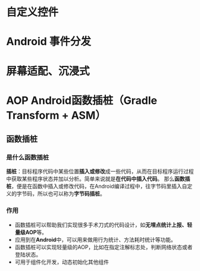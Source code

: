 # 自定义控件

# Android 事件分发

# 屏幕适配、沉浸式

# AOP Android函数插桩（Gradle Transform + ASM）
## 函数插桩
### 是什么函数插桩
**插桩**：目标程序代码中某些位置**插入或修改**成一些代码，从而在目标程序运行过程中获取某些程序状态并加以分析。简单来说就是**在代码中插入代码**。
那么**函数插桩**，便是在函数中插入或修改代码，在Android编译过程中，往字节码里插入自定义的字节码，所以也可以称为**字节码插桩**。

### 作用
* 函数插桩可以帮助我们实现很多手术刀式的代码设计，如**无埋点统计上报、轻量级AOP**等。
* 应用到在**Android**中，可以用来做用行为统计、方法耗时统计等功能。
* 函数插桩可以实现轻量级的AOP，比如在指定注解标志处，判断网络状态或者登陆状态。
* 可用于组件化开发，动态初始化其他组件

